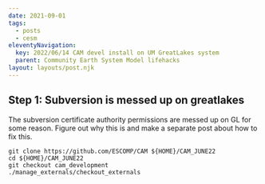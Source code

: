 ```yaml
---
date: 2021-09-01
tags:
  - posts
  - cesm
eleventyNavigation:
  key: 2022/06/14 CAM devel install on UM GreatLakes system
  parent: Community Earth System Model lifehacks
layout: layouts/post.njk
---
```


## Step 1: Subversion is messed up on greatlakes

The subversion certificate authority permissions are messed up on GL
for some reason. <span class="todo">Figure out why this is and make a 
separate post about how to fix this.</span>

```
git clone https://github.com/ESCOMP/CAM ${HOME}/CAM_JUNE22
cd ${HOME}/CAM_JUNE22
git checkout cam_development
./manage_externals/checkout_externals

```